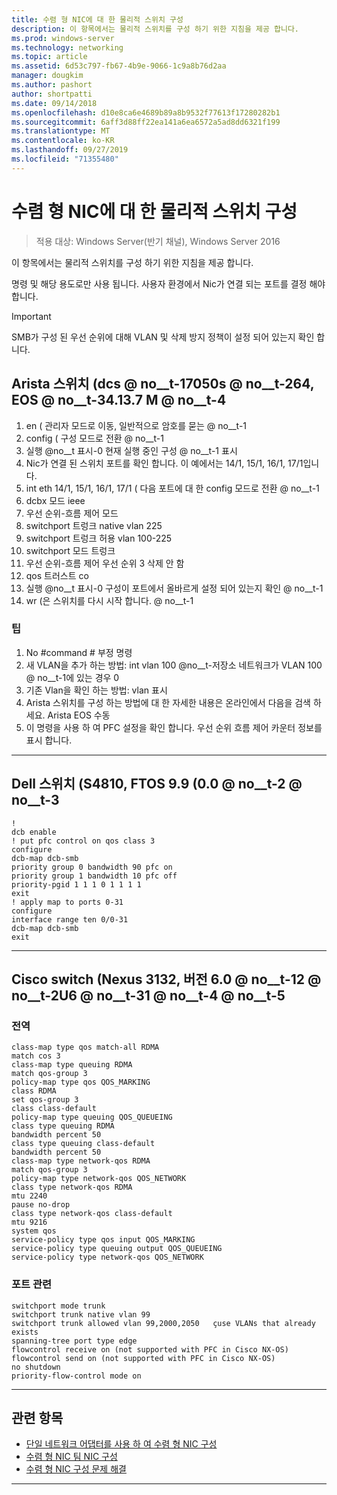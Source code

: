 ```yaml
---
title: 수렴 형 NIC에 대 한 물리적 스위치 구성
description: 이 항목에서는 물리적 스위치를 구성 하기 위한 지침을 제공 합니다.
ms.prod: windows-server
ms.technology: networking
ms.topic: article
ms.assetid: 6d53c797-fb67-4b9e-9066-1c9a8b76d2aa
manager: dougkim
ms.author: pashort
author: shortpatti
ms.date: 09/14/2018
ms.openlocfilehash: d10e8ca6e4689b89a8b9532f77613f17280282b1
ms.sourcegitcommit: 6aff3d88ff22ea141a6ea6572a5ad8dd6321f199
ms.translationtype: MT
ms.contentlocale: ko-KR
ms.lasthandoff: 09/27/2019
ms.locfileid: "71355480"
---
```

# <a name="physical-switch-configuration-for-converged-nic"></a>수렴 형 NIC에 대 한 물리적 스위치 구성

>적용 대상: Windows Server(반기 채널), Windows Server 2016

이 항목에서는 물리적 스위치를 구성 하기 위한 지침을 제공 합니다. 


명령 및 해당 용도로만 사용 됩니다. 사용자 환경에서 Nic가 연결 되는 포트를 결정 해야 합니다. 

>[!IMPORTANT]
>SMB가 구성 된 우선 순위에 대해 VLAN 및 삭제 방지 정책이 설정 되어 있는지 확인 합니다.

## <a name="arista-switch-dcs-7050s-64-eos-4137m"></a>Arista 스위치 \(dcs @ no__t-17050s @ no__t-264, EOS @ no__t-34.13.7 M @ no__t-4

1.  en \( 관리자 모드로 이동, 일반적으로 암호를 묻는 @ no__t-1
2.  config \( 구성 모드로 전환 @ no__t-1
3.  실행 @no__t 표시-0 현재 실행 중인 구성 @ no__t-1 표시
4.  Nic가 연결 된 스위치 포트를 확인 합니다. 이 예에서는 14/1, 15/1, 16/1, 17/1입니다.
5.  int eth 14/1, 15/1, 16/1, 17/1 \( 다음 포트에 대 한 config 모드로 전환 @ no__t-1
6.  dcbx 모드 ieee
7.  우선 순위-흐름 제어 모드
8.  switchport 트렁크 native vlan 225
9.  switchport 트렁크 허용 vlan 100-225
10. switchport 모드 트렁크
11. 우선 순위-흐름 제어 우선 순위 3 삭제 안 함
12. qos 트러스트 co
13. 실행 @no__t 표시-0 구성이 포트에서 올바르게 설정 되어 있는지 확인 @ no__t-1
14. wr \(은 스위치를 다시 시작 합니다. @ no__t-1

### <a name="tips"></a>팁
1.  No #command # 부정 명령
2.  새 VLAN을 추가 하는 방법: int vlan 100 @no__t-저장소 네트워크가 VLAN 100 @ no__t-1에 있는 경우 0
3.  기존 Vlan을 확인 하는 방법: vlan 표시
4.  Arista 스위치를 구성 하는 방법에 대 한 자세한 내용은 온라인에서 다음을 검색 하세요. Arista EOS 수동
5.  이 명령을 사용 하 여 PFC 설정을 확인 합니다. 우선 순위 흐름 제어 카운터 정보를 표시 합니다.

--- 

## <a name="dell-switch-s4810-ftos-99-00"></a>Dell 스위치 \(S4810, FTOS 9.9 \(0.0 @ no__t-2 @ no__t-3

    
    !
    dcb enable
    ! put pfc control on qos class 3
    configure
    dcb-map dcb-smb
    priority group 0 bandwidth 90 pfc on
    priority group 1 bandwidth 10 pfc off
    priority-pgid 1 1 1 0 1 1 1 1
    exit
    ! apply map to ports 0-31
    configure
    interface range ten 0/0-31
    dcb-map dcb-smb
    exit
    
--- 

## <a name="cisco-switch-nexus-3132-version-602u61"></a>Cisco switch \(Nexus 3132, 버전 6.0 @ no__t-12 @ no__t-2U6 @ no__t-31 @ no__t-4 @ no__t-5

### <a name="global"></a>전역
    
    class-map type qos match-all RDMA
    match cos 3
    class-map type queuing RDMA
    match qos-group 3
    policy-map type qos QOS_MARKING
    class RDMA
    set qos-group 3
    class class-default
    policy-map type queuing QOS_QUEUEING
    class type queuing RDMA
    bandwidth percent 50
    class type queuing class-default
    bandwidth percent 50
    class-map type network-qos RDMA
    match qos-group 3
    policy-map type network-qos QOS_NETWORK
    class type network-qos RDMA
    mtu 2240
    pause no-drop
    class type network-qos class-default
    mtu 9216
    system qos
    service-policy type qos input QOS_MARKING
    service-policy type queuing output QOS_QUEUEING
    service-policy type network-qos QOS_NETWORK
    

### <a name="port-specific"></a>포트 관련

    
    switchport mode trunk
    switchport trunk native vlan 99
    switchport trunk allowed vlan 99,2000,2050   çuse VLANs that already exists
    spanning-tree port type edge
    flowcontrol receive on (not supported with PFC in Cisco NX-OS)
    flowcontrol send on (not supported with PFC in Cisco NX-OS)
    no shutdown
    priority-flow-control mode on
    
--- 

## <a name="related-topics"></a>관련 항목

- [단일 네트워크 어댑터를 사용 하 여 수렴 형 NIC 구성](cnic-single.md)
- [수렴 형 NIC 팀 NIC 구성](cnic-datacenter.md)
- [수렴 형 NIC 구성 문제 해결](cnic-app-troubleshoot.md)

--- 